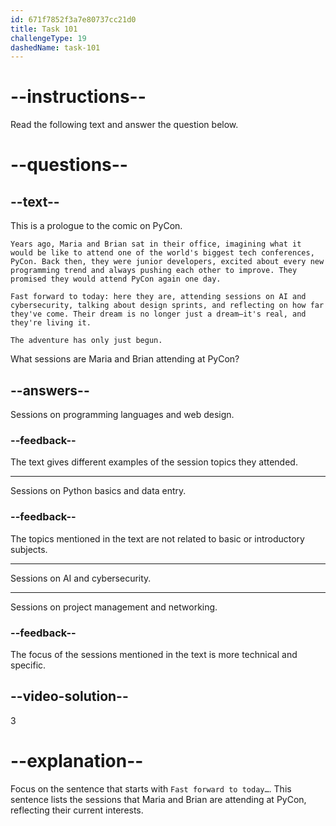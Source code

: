 ```yaml
---
id: 671f7852f3a7e80737cc21d0
title: Task 101
challengeType: 19
dashedName: task-101
---
```


<!-- READING -->

# --instructions--

Read the following text and answer the question below.

# --questions--

## --text--

This is a prologue to the comic on PyCon.

`Years ago, Maria and Brian sat in their office, imagining what it would be like to attend one of the world's biggest tech conferences, PyCon. Back then, they were junior developers, excited about every new programming trend and always pushing each other to improve. They promised they would attend PyCon again one day.`

`Fast forward to today: here they are, attending sessions on AI and cybersecurity, talking about design sprints, and reflecting on how far they've come. Their dream is no longer just a dream—it's real, and they're living it.`

`The adventure has only just begun.`

What sessions are Maria and Brian attending at PyCon?

## --answers--

Sessions on programming languages and web design.

### --feedback--

The text gives different examples of the session topics they attended.

---

Sessions on Python basics and data entry.

### --feedback--

The topics mentioned in the text are not related to basic or introductory subjects.

---

Sessions on AI and cybersecurity.

---

Sessions on project management and networking.

### --feedback--

The focus of the sessions mentioned in the text is more technical and specific.

## --video-solution--

3

# --explanation--

Focus on the sentence that starts with `Fast forward to today…`. This sentence lists the sessions that Maria and Brian are attending at PyCon, reflecting their current interests.
